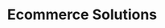 ---
title: Ecommerce Solutions
layout: api
notanapi: true
menu:
  api:
    identifier: ecommerce-solutions
    title: Ecommerce Solutions
    url: ecommerce-solutions
weight: 5
aliases:
---